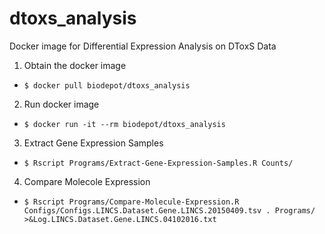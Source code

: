 # dtoxs_analysis
Docker image for Differential Expression Analysis on DToxS Data

1. Obtain the docker image
  - `$ docker pull biodepot/dtoxs_analysis`

2. Run docker image
  - `$ docker run -it --rm biodepot/dtoxs_analysis`

3. Extract Gene Expression Samples
  - `$ Rscript Programs/Extract-Gene-Expression-Samples.R Counts/`

4. Compare Molecole Expression
  - `$ Rscript Programs/Compare-Molecule-Expression.R Configs/Configs.LINCS.Dataset.Gene.LINCS.20150409.tsv . Programs/ >&Log.LINCS.Dataset.Gene.LINCS.04102016.txt`
